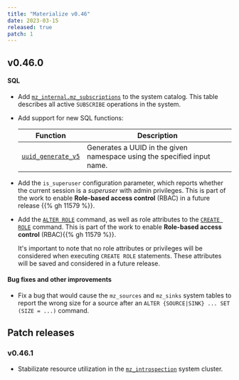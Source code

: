 ```yaml
---
title: "Materialize v0.46"
date: 2023-03-15
released: true
patch: 1
---
```


## v0.46.0

#### SQL

* Add [`mz_internal.mz_subscriptions`](/sql/system-catalog/mz_internal/#mz_subscriptions)
  to the system catalog. This table describes all active `SUBSCRIBE` operations
  in the system.

* Add support for new SQL functions:

  | Function                                        | Description                                                             |
  | ----------------------------------------------- | ----------------------------------------------------------------------- |
  | [`uuid_generate_v5`](/sql/functions/#uuid) | Generates a UUID in the given namespace using the specified input name. |

* Add the `is_superuser` configuration parameter, which reports whether the
  current session is a _superuser_ with admin privileges. This is part of the
  work to enable **Role-based access control** (RBAC) in a future release {{% gh
  11579 %}}.

* Add the [`ALTER ROLE`](/sql/alter-role) command, as well as role attributes to
  the [`CREATE ROLE`](/sql/create-role/) command. This is part of the work to
  enable **Role-based access control** (RBAC){{% gh 11579 %}}.

  It's important to note that no role attributes or privileges will be
  considered when executing `CREATE ROLE` statements. These attributes will be
  saved and considered in a future release.

#### Bug fixes and other improvements

* Fix a bug that would cause the `mz_sources` and `mz_sinks` system tables to
  report the wrong size for a source after an `ALTER {SOURCE|SINK} ... SET
  (SIZE = ...)` command.

## Patch releases

### v0.46.1

* Stabilizate resource utilization in the [`mz_introspection`](/sql/show-clusters/#mz_catalog_server-system-cluster)
  system cluster.

